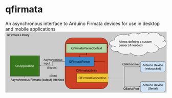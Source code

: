 # qfirmata
An asynchronous interface to Arduino Firmata devices for use in desktop and mobile applications
![Topology](/docs/QFirmata%20Topology.png)
